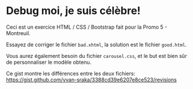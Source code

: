 # Debug moi, je suis célèbre!

Ceci est un exercice HTML / CSS / Bootstrap fait pour la Promo 5 - Montreuil.

Essayez de corriger le fichier `bad.xhtml`, la solution est le fichier `good.html`.

Vous aurez également besoin du fichier `carousel.css`, et le but est bien sûr de personnaliser le modèle obtenu.

Ce gist montre les différences entre les deux fichiers: <https://gist.github.com/yvan-sraka/3388cd39e6207e8ce523/revisions>

